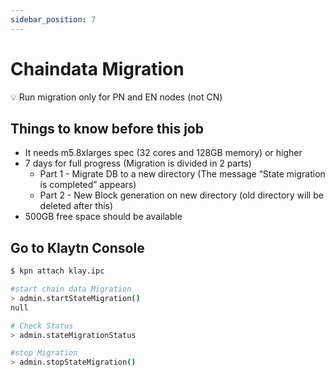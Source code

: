 ```yaml
---
sidebar_position: 7
---
```


# Chaindata Migration

<aside>
💡 Run migration only for PN and EN nodes (not CN)

</aside>

## Things to know before this job <a id="things-to-know-before-this-job"></a>
- It needs m5.8xlarges spec (32 cores and 128GB memory) or higher
- 7 days for full progress (Migration is divided in 2 parts)
    - Part 1 - Migrate DB to a new directory (The message “State migration is completed”  appears)
    - Part 2 - New Block generation on new directory (old directory will be deleted after this)
- 500GB free space should be available

## Go to Klaytn Console

```bash
$ kpn attach klay.ipc

#start chain data Migration
> admin.startStateMigration()
null

# Check Status
> admin.stateMigrationStatus

#stop Migration
> admin.stopStateMigration()

```